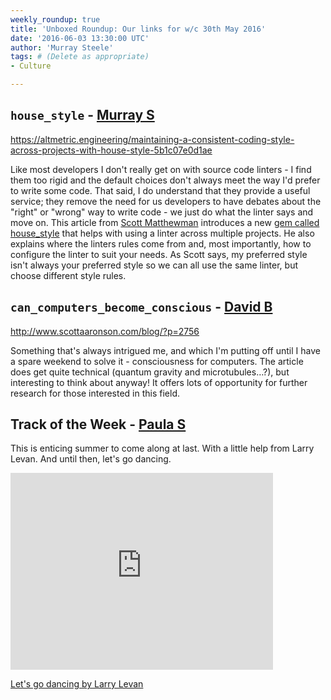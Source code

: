 ```yaml
---
weekly_roundup: true
title: 'Unboxed Roundup: Our links for w/c 30th May 2016'
date: '2016-06-03 13:30:00 UTC'
author: 'Murray Steele'
tags: # (Delete as appropriate)
- Culture

---
```


## `house_style` - [Murray S](/people#murray-steele)

https://altmetric.engineering/maintaining-a-consistent-coding-style-across-projects-with-house-style-5b1c07e0d1ae

Like most developers I don't really get on with source code linters - I find them too rigid and the default choices don't always meet the way I'd prefer to write some code.  That said, I do understand that they provide a useful service; they remove the need for us developers to have debates about the "right" or "wrong" way to write code - we just do what the linter says and move on.  This article from [Scott Matthewman](https://twitter.com/scottm) introduces a new [gem called house_style](https://rubygems.org/gems/house_style) that helps with using a linter across multiple projects.  He also explains where the linters rules come from and, most importantly, how to configure the linter to suit your needs.  As Scott says, my preferred style isn't always your preferred style so we can all use the same linter, but choose different style rules.

## `can_computers_become_conscious` - [David B](/people#david-basalla)

http://www.scottaaronson.com/blog/?p=2756

Something that's always intrigued me, and which I'm putting off until I have a spare weekend to solve it - consciousness for computers. The article does get quite technical (quantum gravity and microtubules…?), but interesting to think about anyway! It offers lots of opportunity for further research for those interested in this field.

## Track of the Week - [Paula S](/people#paula-stepinska)

This is enticing summer to come along at last. With a little help from Larry Levan. And until then, let's go dancing.

<iframe width="420" height="315" src="https://www.youtube.com/embed/5ST9PP-xao8" frameborder="0" allowfullscreen></iframe>

[Let's go dancing by Larry Levan](https://www.youtube.com/watch?v=5ST9PP-xao8)

